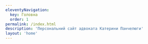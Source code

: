 ```yaml
---
eleventyNavigation:
  key: Головна
  order: 1
permalink: /index.html
description: 'Персональний сайт адвоката Катерини Панчелюги'
layout: 'home'
---
```

